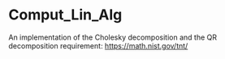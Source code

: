 # Comput_Lin_Alg
An implementation of the Cholesky decomposition and the QR decomposition
requirement: https://math.nist.gov/tnt/
